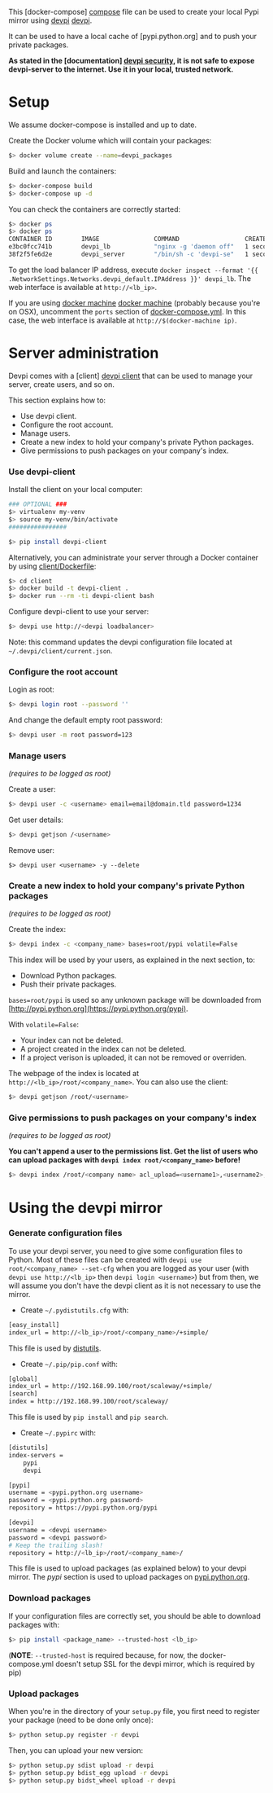 This [docker-compose] [compose] file can be used to create your local Pypi
mirror using [devpi] [devpi].

It can be used to have a local cache of [pypi.python.org] and to push your
private packages.

**As stated in the [documentation] [devpi security], it is not safe to expose
devpi-server to the internet. Use it in your local, trusted network.**


[compose]: http://doc.devpi.net/latest/
[devpi]: http://doc.devpi.net/latest/
[pypi]: http://pypi.python.org
[devpi security]: http://doc.devpi.net/latest/adminman/security.html


Setup
=====

We assume docker-compose is installed and up to date.

Create the Docker volume which will contain your packages:

```bash
$> docker volume create --name=devpi_packages
```

Build and launch the containers:

```bash
$> docker-compose build
$> docker-compose up -d
```

You can check the containers are correctly started:

```bash
$> docker ps
$> docker ps
CONTAINER ID        IMAGE               COMMAND                  CREATED             STATUS                  PORTS               NAMES
e3bc0fcc741b        devpi_lb            "nginx -g 'daemon off"   1 seconds ago       Up 1 seconds            80/tcp, 443/tcp     devpi_lb
38f2f5fe6d2e        devpi_server        "/bin/sh -c 'devpi-se"   1 seconds ago       Up 1 seconds            4040/tcp            devpi_server
```

To get the load balancer IP address, execute `docker inspect --format '{{
.NetworkSettings.Networks.devpi_default.IPAddress }}' devpi_lb`. The web
interface is available at `http://<lb_ip>`.

If you are using [docker machine] [docker machine] (probably because you're on
OSX), uncomment the `ports` section of
[docker-compose.yml](docker-compose.yml). In this case, the web interface is
available at `http://$(docker-machine ip)`.


[docker machine]: https://docs.docker.com/machine/


Server administration
=====================

Devpi comes with a [client] [devpi client] that can be used to manage your
server, create users, and so on.

This section explains how to:

* Use devpi client.
* Configure the root account.
* Manage users.
* Create a new index to hold your company's private Python packages.
* Give permissions to push packages on your company's index.

[devpi client]: http://doc.devpi.net/latest/userman/devpi_concepts.html#the-devpi-client


### Use devpi-client

Install the client on your local computer:

```bash
### OPTIONAL ###
$> virtualenv my-venv
$> source my-venv/bin/activate
################

$> pip install devpi-client
```

Alternatively, you can administrate your server through a Docker container by
using [client/Dockerfile](client/Dockerfile):

```bash
$> cd client
$> docker build -t devpi-client .
$> docker run --rm -ti devpi-client bash
```

Configure devpi-client to use your server:

```bash
$> devpi use http://<devpi loadbalancer>
```

Note: this command updates the devpi configuration file located at
`~/.devpi/client/current.json`.


### Configure the root account

Login as root:

```bash
$> devpi login root --password ''
```

And change the default empty root password:

```bash
$> devpi user -m root password=123
```


### Manage users

*(requires to be logged as root)*

Create a user:

```bash
$> devpi user -c <username> email=email@domain.tld password=1234
```

Get user details:

```bash
$> devpi getjson /<username>
```

Remove user:

```
$> devpi user <username> -y --delete
```


### Create a new index to hold your company's private Python packages

*(requires to be logged as root)*

Create the index:

```bash
$> devpi index -c <company_name> bases=root/pypi volatile=False
```

This index will be used by your users, as explained in the next section, to:

* Download Python packages.
* Push their private packages.

`bases=root/pypi` is used so any unknown package will be downloaded from
[http://pypi.python.org](https://pypi.python.org/pypi).

With `volatile=False`:

* Your index can not be deleted.
* A project created in the index can not be deleted.
* If a project verison is uploaded, it can not be removed or overriden.


The webpage of the index is located at `http://<lb_ip>/root/<company_name>`. You
can also use the client:

```bash
$> devpi getjson /root/<username>
```


### Give permissions to push packages on your company's index

*(requires to be logged as root)*

**You can't append a user to the permissions list. Get the list of users who
can upload packages with `devpi index root/<company_name>` before!**

```bash
$> devpi index /root/<company name> acl_upload=<username1>,<username2>,...
```


Using the devpi mirror
======================

### Generate configuration files

To use your devpi server, you need to give some configuration files to Python.
Most of these files can be created with `devpi use root/<company_name>
--set-cfg` when you are logged as your user (with `devpi use http://<lb_ip>`
then `devpi login <username>`) but from then, we will assume you don't have the
devpi client as it is not necessary to use the mirror.

* Create `~/.pydistutils.cfg` with:

```bash
[easy_install]
index_url = http://<lb_ip>/root/<company_name>/+simple/
```

This file is used by [distutils](https://docs.python.org/2/distutils/).

* Create `~/.pip/pip.conf` with:

```bash
[global]
index_url = http://192.168.99.100/root/scaleway/+simple/
[search]
index = http://192.168.99.100/root/scaleway/
```

This file is used by `pip install` and `pip search`.

* Create `~/.pypirc` with:

```bash
[distutils]
index-servers =
    pypi
    devpi

[pypi]
username = <pypi.python.org username>
password = <pypi.python.org password>
repository = https://pypi.python.org/pypi

[devpi]
username = <devpi username>
password = <devpi password>
# Keep the trailing slash!
repository = http://<lb_ip>/root/<company_name>/
```

This file is used to upload packages (as explained below) to your devpi mirror.
The *pypi* section is used to upload packages on
[pypi.python.org](https://pypi.python.org).


### Download packages

If your configuration files are correctly set, you should be able to download packages with:

```bash
$> pip install <package_name> --trusted-host <lb_ip>
```

(**NOTE**: `--trusted-host` is required because, for now, the
docker-compose.yml doesn't setup SSL for the devpi mirror, which is required by
pip)


### Upload packages

When you're in the directory of your `setup.py` file, you first need to
register your package (need to be done only once):

```bash
$> python setup.py register -r devpi
```

Then, you can upload your new version:

```bash
$> python setup.py sdist upload -r devpi
$> python setup.py bdist_egg upload -r devpi
$> python setup.py bidst_wheel upload -r devpi
```
